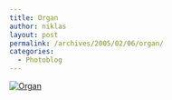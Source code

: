 ```yaml
---
title: Organ
author: niklas
layout: post
permalink: /archives/2005/02/06/organ/
categories:
  - Photoblog
---
```

<a rel="lightbox[photoblog]" href="/photoblog/MG_1475.jpg"><img src="/photoblog/MG_1475.sized.jpg" title="Organ" alt="Organ" /></a>